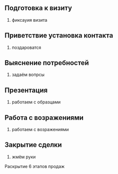 ## Подготовка к визиту ##
1. фиксауия визита


## Приветствие установка контакта ##
1. поздароватся

## Выяснение потребностей ##
1. задаём вопрсы

## Презентация ##
1. работаем с образцами 

## Работа с возражениями ##
1. работаем с возражениями

## Закрытие сделки ##
1. жмём руки

Раскрытие 6 этапов продаж